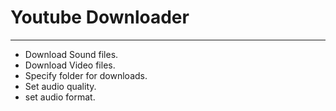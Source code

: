 # Youtube Downloader
__________________________
- Download Sound files.  
- Download Video files.  
- Specify folder for downloads.  
- Set audio quality.  
- set audio format.  
